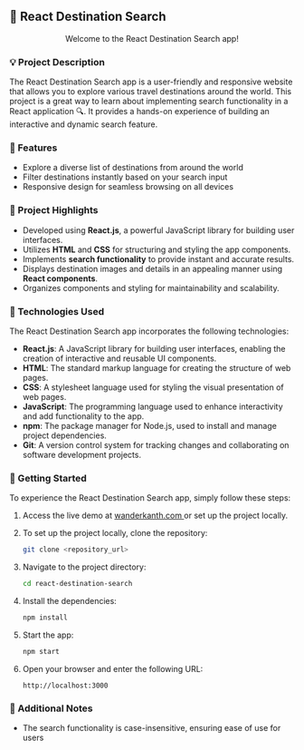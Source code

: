 ## 🌟 React Destination Search

<p align="center">Welcome to the React Destination Search app!</p>

### 💡 Project Description

The React Destination Search app is a user-friendly and responsive website that allows you to explore various travel destinations around the world. This project is a great way to learn about implementing search functionality in a React application 🔍. It provides a hands-on experience of building an interactive and dynamic search feature.
### 🚀 Features

- Explore a diverse list of destinations from around the world
- Filter destinations instantly based on your search input
- Responsive design for seamless browsing on all devices

### 🎯 Project Highlights

- Developed using **React.js**, a powerful JavaScript library for building user interfaces.
- Utilizes **HTML** and **CSS** for structuring and styling the app components.
- Implements **search functionality** to provide instant and accurate results.
- Displays destination images and details in an appealing manner using **React components**.
- Organizes components and styling for maintainability and scalability.

### 🚀 Technologies Used

The React Destination Search app incorporates the following technologies:

- **React.js**: A JavaScript library for building user interfaces, enabling the creation of interactive and reusable UI components.
- **HTML**: The standard markup language for creating the structure of web pages.
- **CSS**: A stylesheet language used for styling the visual presentation of web pages.
- **JavaScript**: The programming language used to enhance interactivity and add functionality to the app.
- **npm**: The package manager for Node.js, used to install and manage project dependencies.
- **Git**: A version control system for tracking changes and collaborating on software development projects.

### 🚀 Getting Started

To experience the React Destination Search app, simply follow these steps:

1. Access the live demo at <a href='https://umakanth30.ccbp.tech/'>wanderkanth.com </a>or set up the project locally.

2. To set up the project locally, clone the repository:

   ```bash
   git clone <repository_url>
   ```

3. Navigate to the project directory:

   ```bash
   cd react-destination-search
   ```

4. Install the dependencies:

   ```bash
   npm install
   ```

5. Start the app:

   ```bash
   npm start
   ```

6. Open your browser and enter the following URL:

   ```
   http://localhost:3000
   ```


### 📝 Additional Notes

- The search functionality is case-insensitive, ensuring ease of use for users
